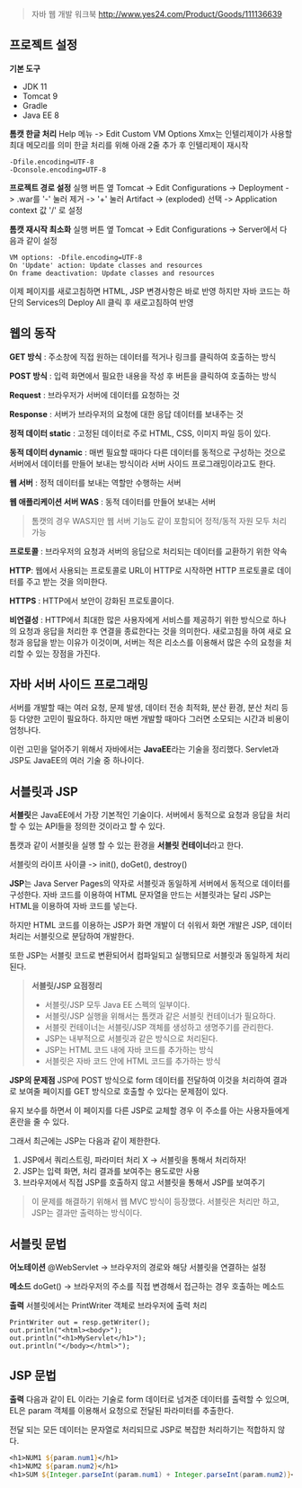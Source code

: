 ﻿
> 자바 웹 개발 워크북
> http://www.yes24.com/Product/Goods/111136639

## 프로젝트 설정

**기본 도구**
- JDK 11
- Tomcat 9
- Gradle
- Java EE 8

**톰캣 한글 처리**
Help 메뉴 -> Edit Custom VM Options
Xmx는 인텔리제이가 사용할 최대 메모리를 의미
한글 처리를 위해 아래 2줄 추가 후 인텔리제이 재시작
```
-Dfile.encoding=UTF-8
-Dconsole.encoding=UTF-8
```

**프로젝트 경로 설정**
실행 버튼 옆 Tomcat
-> Edit Configurations
-> Deployment
-> .war를 '-' 눌러 제거
-> '+' 눌러 Artifact
-> (exploded) 선택
-> Application context 값 '/' 로 설정

**톰캣 재시작 최소화**
실행 버튼 옆 Tomcat
-> Edit Configurations
-> Server에서 다음과 같이 설정
```
VM options: -Dfile.encoding=UTF-8
On 'Update' action: Update classes and resources
On frame deactivation: Update classes and resources
```
이제 페이지를 새로고침하면 HTML, JSP 변경사항은 바로 반영
하지만 자바 코드는 하단의 Services의 Deploy All 클릭 후 새로고침하여 반영

## 웹의 동작
**GET 방식** : 주소창에 직접 원하는 데이터를 적거나 링크를 클릭하여 호출하는 방식

**POST  방식** : 입력 화면에서 필요한 내용을 작성 후 버튼을 클릭하여 호출하는 방식

**Request** : 브라우저가 서버에 데이터를 요청하는 것

**Response** : 서버가 브라우저의 요청에 대한 응답 데이터를 보내주는 것

**정적 데이터 static** : 고정된 데이터로 주로 HTML, CSS, 이미지 파일 등이 있다.

**동적 데이터 dynamic** : 매번 필요할 때마다 다른 데이터를 동적으로 구성하는 것으로 서버에서 데이터를 만들어 보내는 방식이라 서버 사이드 프로그래밍이라고도 한다.

**웹 서버** : 정적 데이터를 보내는 역할만 수행하는 서버

**웹 애플리케이션 서버 WAS** : 동적 데이터를 만들어 보내는 서버

> 톰캣의 경우 WAS지만 웹 서버 기능도 같이 포함되어 정적/동적 자원 모두 처리 가능

**프로토콜** : 브라우저의 요청과 서버의 응답으로 처리되는 데이터를 교환하기 위한 약속

**HTTP**: 웹에서 사용되는 프로토콜로 URL이 HTTP로 시작하면 HTTP 프로토콜로 데이터를 주고 받는 것을 의미한다.

**HTTPS** : HTTP에서 보안이 강화된 프로토콜이다.

**비연결성** : HTTP에서 최대한 많은 사용자에게 서비스를 제공하기 위한 방식으로 하나의 요청과 응답을 처리한 후 연결을 종료한다는 것을 의미한다. 새로고침을 하여 새로 요청과 응답을 받는 이유가 이것이며, 서버는 적은 리소스를 이용해서 많은 수의 요청을 처리할 수 있는 장점을 가진다.

## 자바 서버 사이드 프로그래밍
 서버를 개발할 때는 여러 요청, 문제 발생, 데이터 전송 최적화, 분산 환경, 분산 처리 등등 다양한 고민이 필요하다. 하지만 매번 개발할 때마다 그러면 소모되는 시간과 비용이 엄청나다.

이런 고민을 덜어주기 위해서 자바에서는 **JavaEE**라는 기술을 정리했다.
Servlet과 JSP도 JavaEE의 여러 기술 중 하나이다.

## 서블릿과 JSP
**서블릿**은 JavaEE에서 가장 기본적인 기술이다. 서버에서 동적으로 요청과 응답을 처리할 수 있는 API들을 정의한 것이라고 할 수 있다.

톰캣과 같이 서블릿을 실행 할 수 있는 환경을 **서블릿 컨테이너**라고 한다.

서블릿의 라이프 사이클 -> init(), doGet(), destroy()

**JSP**는 Java Server Pages의 약자로 서블릿과 동일하게 서버에서 동적으로 데이터를 구성한다. 자바 코드를 이용하여 HTML 문자열을 만드는 서블릿과는 달리 JSP는 HTML을 이용하여 자바 코드를 넣는다.

하지만 HTML 코드를 이용하는 JSP가 화면 개발이 더 쉬워서 화면 개발은 JSP, 데이터 처리는 서블릿으로 분담하여 개발한다.

또한 JSP는 서블릿 코드로 변환되어서 컴파일되고 실행되므로 서블릿과 동일하게 처리된다.

> **서블릿/JSP 요점정리**
> - 서블릿/JSP 모두 Java EE 스펙의 일부이다.
> - 서블릿/JSP 실행을 위해서는 톰캣과 같은 서블릿 컨테이너가 필요하다.
> - 서블릿 컨테이너는 서블릿/JSP 객체를 생성하고 생명주기를 관리한다.
> - JSP는 내부적으로 서블릿과 같은 방식으로 처리된다.
> - JSP는 HTML 코드 내에 자바 코드를 추가하는 방식
> - 서블릿은 자바 코드 안에 HTML 코드를 추가하는 방식

**JSP의 문제점**
JSP에 POST 방식으로 form 데이터를 전달하여 이것을 처리하여 결과로 보여줄 페이지를 
GET 방식으로 호출할 수 있다는 문제점이 있다.

유지 보수를 하면서 이 페이지를 다른 JSP로 교체할 경우 이 주소를 아는 사용자들에게 혼란을 줄 수 있다.

그래서 최근에는 JSP는 다음과 같이 제한한다.
1. JSP에서 쿼리스트링, 파라미터 처리 X -> 서블릿을 통해서 처리하자!
2. JSP는 입력 화면, 처리 결과를 보여주는 용도로만 사용
3. 브라우저에서 직접 JSP를 호출하지 않고 서블릿을 통해서 JSP를 보여주기

> 이 문제를 해결하기 위해서 웹 MVC 방식이 등장했다.
> 서블릿은 처리만 하고, JSP는 결과만 출력하는 방식이다.

## 서블릿 문법
**어노테이션**
@WebServlet -> 브라우저의 경로와 해당 서블릿을 연결하는 설정

**메소드**
doGet() -> 브라우저의 주소를 직접 변경해서 접근하는 경우 호출하는 메소드

**출력**
서블릿에서는 PrintWriter 객체로 브라우저에 출력 처리
```
PrintWriter out = resp.getWriter();  
out.println("<html><body>");  
out.println("<h1>MyServlet</h1>");  
out.println("</body></html>");
```

## JSP 문법
**출력**
다음과 같이 EL 이라는 기술로 form 데이터로 넘겨준 데이터를 출력할 수 있으며, EL은 param 객체를 이용해서 요청으로 전달된 파라미터를 추출한다.

전달 되는 모든 데이터는 문자열로 처리되므로 JSP로 복잡한 처리하기는 적합하지 않다.

```jsp
<h1>NUM1 ${param.num1}</h1>  
<h1>NUM2 ${param.num2}</h1>
<h1>SUM ${Integer.parseInt(param.num1) + Integer.parseInt(param.num2)}</h1>
```
